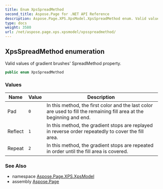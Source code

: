 ```yaml
---
title: Enum XpsSpreadMethod
second_title: Aspose.Page for .NET API Reference
description: Aspose.Page.XPS.XpsModel.XpsSpreadMethod enum. Valid values of gradient brushes SpreadMethod property
type: docs
weight: 3580
url: /net/aspose.page.xps.xpsmodel/xpsspreadmethod/
---
```

## XpsSpreadMethod enumeration

Valid values of gradient brushes' SpreadMethod property.

```csharp
public enum XpsSpreadMethod
```

### Values

| Name | Value | Description |
| --- | --- | --- |
| Pad | `0` | In this method, the first color and the last color are used to fill the remaining fill area at the beginning and end. |
| Reflect | `1` | In this method, the gradient stops are replayed in reverse order repeatedly to cover the fill area. |
| Repeat | `2` | In this method, the gradient stops are repeated in order until the fill area is covered. |

### See Also

* namespace [Aspose.Page.XPS.XpsModel](../../aspose.page.xps.xpsmodel/)
* assembly [Aspose.Page](../../)


